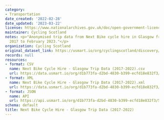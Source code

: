 ```yaml
---
category:
- Transportation
date_created: '2022-02-28'
date_updated: '2023-03-22'
license: https://www.nationalarchives.gov.uk/doc/open-government-licence/version/3/
maintainer: Cycling Scotland
notes: <p>"Anonymised trip data from Next Bike cycle hire in Glasgow from 15th September
  2017 to February 2023."</p>
organization: Cycling Scotland
original_dataset_link: https://usmart.io/org/cyclingscotland/discovery/discovery-view-detail/558cb4f5-d119-4b95-9347-ee130946d86f
records: null
resources:
- format: CSV
  name: Next Bike Cycle Hire - Glasgow Trip Data (2017-2022).csv
  url: https://data.usmart.io/org/d1b773fa-d2bd-4830-b399-ecfd18e832f3/resource?resourceGUID=bf321937-a6eb-4ff7-908d-2a2fc459c8ce
- format: XML
  name: Next Bike Cycle Hire - Glasgow Trip Data (2017-2022).xml
  url: https://data.usmart.io/org/d1b773fa-d2bd-4830-b399-ecfd18e832f3/resource?resourceGUID=3f64ce49-f421-4692-9577-2f06428ca1c1
- format: JSON
  name: API
  url: https://api.usmart.io/org/d1b773fa-d2bd-4830-b399-ecfd18e832f3/51ec8f3f-9268-45d2-a86b-eb86db3f2b7a/9/urql
schema: default
title: Next Bike Cycle Hire - Glasgow Trip Data (2017-2022)
---
```

